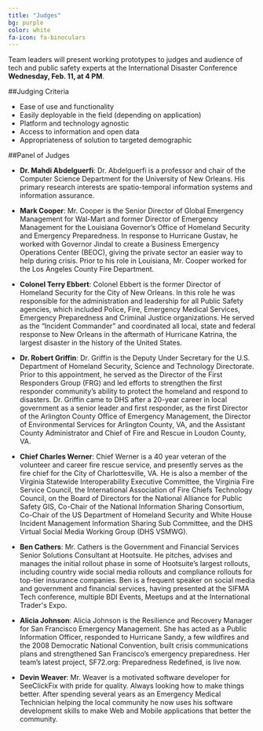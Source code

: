 ```yaml
---
title: "Judges"
bg: purple
color: white
fa-icon: fa-binoculars
---
```

Team leaders will present working prototypes to judges and audience of tech and public safety experts at the International Disaster Conference **Wednesday, Feb. 11, at 4 PM**.

##Judging Criteria

- Ease of use and functionality
- Easily deployable in the field (depending on application)
- Platform and technology agnostic
- Access to information and open data
- Appropriateness of solution to targeted demographic 


##Panel of Judges
- **Dr. Mahdi Abdelguerfi**: Dr. Abdelguerfi is a professor and chair of the Computer Science Department for the University of New Orleans. His primary research interests are spatio-temporal information systems and information assurance.

- **Mark Cooper**: Mr. Cooper is the Senior Director of Global Emergency Management for Wal-Mart and former Director of Emergency Management for the Louisiana Governor’s Office of Homeland Security and Emergency Preparedness. In response to Hurricane Gustav, he worked with Governor Jindal to create a Business Emergency Operations Center (BEOC), giving the private sector an easier way to help during crisis. Prior to his role in Louisiana, Mr. Cooper worked for the Los Angeles County Fire Department.

- **Colonel Terry Ebbert**: Colonel Ebbert is the former Director of Homeland Security for the City of New Orleans. In this role he was responsible for the administration and leadership for all Public Safety agencies, which included Police, Fire, Emergency Medical Services, Emergency Preparedness and Criminal Justice organizations.  He served as the “Incident Commander” and coordinated all local, state and federal response to New Orleans in the aftermath of Hurricane Katrina, the largest disaster in the history of the United States.

- **Dr. Robert Griffin**: Dr. Griffin is the Deputy Under Secretary for the U.S. Department of Homeland Security, Science and Technology Directorate. Prior to this appointment, he served as the Director of the First Responders Group (FRG) and led efforts to strengthen the first responder community’s ability to protect the homeland and respond to disasters. Dr. Griffin came to DHS after a 20-year career in local government as a senior leader and first responder, as the first Director of the Arlington County Office of Emergency Management, the Director of Environmental Services for Arlington County, VA, and the Assistant County Administrator and Chief of Fire and Rescue in Loudon County, VA.

- **Chief Charles Werner**: Chief Werner is a 40 year veteran of the volunteer and career fire rescue service, and presently serves as the fire chief for the City of Charlottesville, VA. He is also a member of the Virginia Statewide Interoperability Executive Committee, the Virginia Fire Service Council, the International Association of Fire Chiefs Technology Council, on the Board of Directors for the National Alliance for Public Safety GIS, Co-Chair of the National Information Sharing Consortium, Co-Chair of the US Department of Homeland Security and White House Incident Management Information Sharing Sub Committee, and the DHS Virtual Social Media Working Group (DHS VSMWG). 

- **Ben Cathers**: Mr. Cathers is the Government and Financial Services Senior Solutions Consultant at Hootsuite. He pitches, advises and manages the initial rollout phase in some of Hootsuite’s largest rollouts, including country wide social media rollouts and compliance rollouts for top-tier insurance companies. Ben is a frequent speaker on social media and government and financial services, having presented at the SIFMA Tech conference, multiple BDI Events, Meetups and at the International Trader's Expo.

- **Alicia Johnson**: Alicia Johnson is the Resilience and Recovery Manager for San Francisco Emergency Management. She has acted as a Public Information Officer, responded to Hurricane Sandy, a few wildfires and the 2008 Democratic National Convention, built crisis communications plans and strengthened San Francisco’s emergency preparedness. Her team’s latest project, SF72.org: Preparedness Redefined, is live now.

- **Devin Weaver**: Mr. Weaver is a motivated software developer for SeeClickFix with pride for quality. Always looking how to make things better. After spending several years as an Emergency Medical Technician helping the local community he now uses his software development skills to make Web and Mobile applications that better the community.
